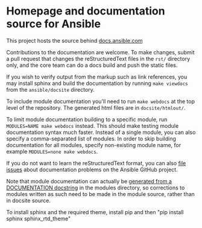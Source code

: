 Homepage and documentation source for Ansible
=============================================

This project hosts the source behind [docs.ansible.com](http://docs.ansible.com/)

Contributions to the documentation are welcome. To make changes, submit a pull request that changes the reStructuredText files in the `rst/` directory only, and the core team can do a docs build and push the static files.

If you wish to verify output from the markup such as link references, you may install sphinx and build the documentation by running `make viewdocs` from the `ansible/docsite` directory.

To include module documentation you'll need to run `make webdocs` at the top level of the repository. The generated html files are in `docsite/htmlout/`.

To limit module documentation building to a specific module, run `MODULES=NAME make webdocs` instead. This should make testing module documentation syntax much faster. Instead of a single module, you can also specify a comma-separated list of modules. In order to skip building documentation for all modules, specify non-existing module name, for example `MODULES=none make webdocs`.

If you do not want to learn the reStructuredText format, you can also [file issues] about documentation problems on the Ansible GitHub project.

Note that module documentation can actually be [generated from a DOCUMENTATION docstring][module-docs] in the modules directory, so corrections to modules written as such need to be made in the module source, rather than in docsite source.

To install sphinx and the required theme, install pip and then "pip install sphinx sphinx_rtd_theme"

[file issues]: https://github.com/ansible/ansible/issues
[module-docs]: http://docs.ansible.com/developing_modules.html#documenting-your-module
